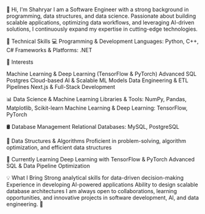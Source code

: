 👋 Hi, I'm Shahryar
I am a Software Engineer with a strong background in programming, data structures, and data science. Passionate about building scalable applications, optimizing data workflows, and leveraging AI-driven solutions, I continuously expand my expertise in cutting-edge technologies.

🚀 Technical Skills
💻 Programming & Development
Languages: Python, C++, C#
Frameworks & Platforms: .NET

👀 Interests

Machine Learning & Deep Learning (TensorFlow & PyTorch)
Advanced SQL Postgres
Cloud-based AI & Scalable ML Models
Data Engineering & ETL Pipelines
Next.js & Full-Stack Development

📊 Data Science & Machine Learning
Libraries & Tools: NumPy, Pandas, Matplotlib, Scikit-learn
Machine Learning & Deep Learning: TensorFlow, PyTorch

🛢 Database Management
Relational Databases: MySQL, PostgreSQL

🔢 Data Structures & Algorithms
Proficient in problem-solving, algorithm optimization, and efficient data structures

🌱 Currently Learning
Deep Learning with TensorFlow & PyTorch
Advanced SQL & Data Pipeline Optimization

💡 What I Bring
Strong analytical skills for data-driven decision-making
Experience in developing AI-powered applications
Ability to design scalable database architectures
I am always open to collaborations, learning opportunities, and innovative projects in software development, AI, and data engineering. 🚀


